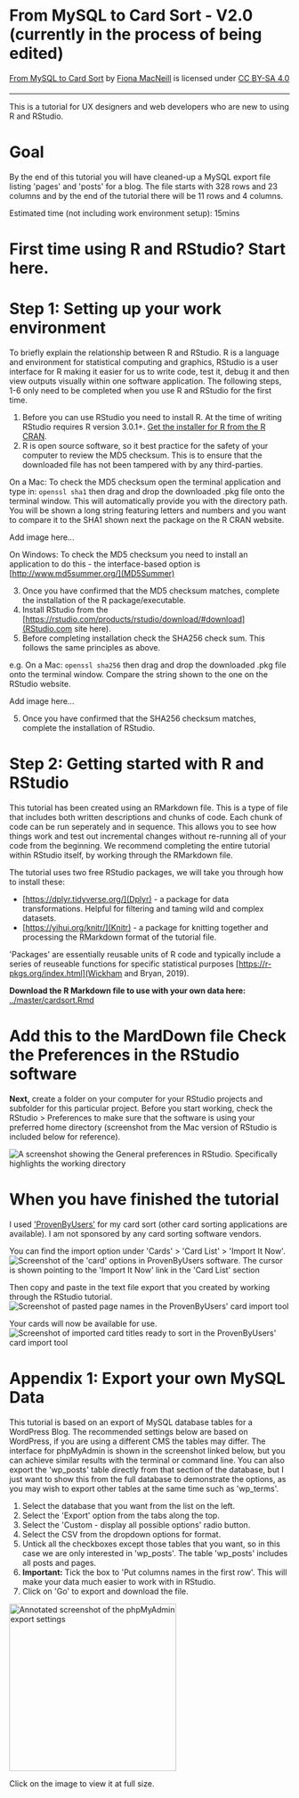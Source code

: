 <h1>From MySQL to Card Sort - V2.0 (currently in the process of being edited)</h1>

<p xmlns:dct="http://purl.org/dc/terms/" xmlns:cc="http://creativecommons.org/ns#" class="license-text"><a rel="cc:attributionURL" property="dct:title" href="https://github.com/FionaMacNeill/card_sort">From MySQL to Card Sort</a> by <a rel="cc:attributionURL dct:creator" property="cc:attributionName" href="https://github.com/FionaMacNeill">Fiona MacNeill</a> is licensed under <a rel="license" href="https://creativecommons.org/licenses/by-sa/4.0">CC BY-SA 4.0
<br>
<img style="height:5px!important;margin-left:3px;vertical-align:text-bottom;" src="https://mirrors.creativecommons.org/presskit/icons/cc.svg?ref=chooser-v1" /><img style="height:5px!important;margin-left:3px;vertical-align:text-bottom;" src="https://mirrors.creativecommons.org/presskit/icons/by.svg?ref=chooser-v1" /><img style="height:5px!important;margin-left:3px;vertical-align:text-bottom;" src="https://mirrors.creativecommons.org/presskit/icons/sa.svg?ref=chooser-v1" /></a></p>

<hr>

This is a tutorial for UX designers and web developers who are new to using R and RStudio.

<h1>Goal</h1>
By the end of this tutorial you will have cleaned-up a MySQL export file listing 'pages' and 'posts' for a blog. The file starts with 328 rows and 23 columns and by the end of the tutorial there will be 11 rows and 4 columns.

Estimated time (not including work environment setup): 15mins

<h1>First time using R and RStudio? Start here.</h1>
<h1>Step 1: Setting up your work environment</h1> 

To briefly explain the relationship between R and RStudio. R is a language and environment for statistical computing and graphics, RStudio is a user interface for R making it easier for us to write code, test it, debug it and then view outputs visually within one software application. The following steps, 1-6 only need to be completed when you use R and RStudio for the first time.

1. Before you can use RStudio you need to install R. At the time of writing RStudio requires R version 3.0.1+. <a href="https://cran.rstudio.com/" target="_blank">Get the installer for R from the R CRAN</a>.
2. R is open source software, so it best practice for the safety of your computer to review the MD5 checksum. This is to ensure that the downloaded file has not been tampered with by any third-parties. 

On a Mac:
To check the MD5 checksum open the terminal application and type in:
<code>openssl sha1</code> then drag and drop the downloaded .pkg file onto the terminal window. This will automatically provide you with the directory path.
You will be shown a long string featuring letters and numbers and you want to compare it to the SHA1 shown next the package on the R CRAN website.

Add image here...

On Windows:
To check the MD5 checksum you need to install an application to do this - the interface-based option is [http://www.md5summer.org/](MD5Summer)

3. Once you have confirmed that the MD5 checksum matches, complete the installation of the R package/executable.
4. Install RStudio from the [https://rstudio.com/products/rstudio/download/#download](RStudio.com site here).
4. Before completing installation check the SHA256 check sum. This follows the same principles as above.

e.g. On a Mac:
<code>openssl sha256</code>
then drag and drop the downloaded .pkg file onto the terminal window. Compare the string shown to the one on the RStudio website.

Add image here...

5. Once you have confirmed that the SHA256 checksum matches, complete the installation of RStudio.

<h1>Step 2: Getting started with R and RStudio</h1> 

This tutorial has been created using an RMarkdown file. This is a type of file that includes both written descriptions and chunks of code. Each chunk of code can be run seperately and in sequence. This allows you to see how things work and test out incremental changes without re-running all of your code from the beginning. We recommend completing the entire tutorial within RStudio itself, by working through the RMarkdown file.

The tutorial uses two free RStudio packages, we will take you through how to install these:
* [https://dplyr.tidyverse.org/](Dplyr) - a package for data transformations. Helpful for filtering and taming wild and complex datasets.
* [https://yihui.org/knitr/](Knitr) - a package for knitting together and processing the RMarkdown format of the tutorial file.

'Packages' are essentially reusable units of R code and typically include a series of reuseable functions for specific statistical purposes [https://r-pkgs.org/index.html](Wickham and Bryan, 2019).


**Download the R Markdown file to use with your own data here:** [../master/cardsort.Rmd](../master/cardsort.Rmd)


<h1>Add this to the MardDown file Check the Preferences in the RStudio software</h1>

**Next,** create a folder on your computer for your RStudio projects and subfolder for this particular project. Before you start working, check the RStudio > Preferences to make sure that the software is using your preferred home directory (screenshot from the Mac version of RStudio is included below for reference).

<img src="../master/rstudioprefs.png" alt="A screenshot showing the General preferences in RStudio. Specifically highlights the working directory" />

<h1>When you have finished the tutorial</h1>

I used ['ProvenByUsers'](https://www.provenbyusers.com/) for my card sort (other card sorting applications are available). I am not sponsored by any card sorting software vendors.

You can find the import option under 'Cards' > 'Card List' > 'Import It Now'.
<img src="../master/01cardImport.png" alt="Screenshot of the 'card' options in ProvenByUsers software. The cursor is shown pointing to the 'Import It Now' link in the 'Card List' section" />

Then copy and paste in the text file export that you created by working through the RStudio tutorial.
<img src="../master/02cardImport.png" alt="Screenshot of pasted page names in the ProvenByUsers' card import tool" />

Your cards will now be available for use.
<img src="../master/03cardImport.png" alt="Screenshot of imported card titles ready to sort in the ProvenByUsers' card import tool" />

<h1>Appendix 1: Export your own MySQL Data</h1>

This tutorial is based on an export of MySQL database tables for a WordPress Blog. The recommended settings below are based on WordPress, if you are using a different CMS the tables may differ. The interface for phpMyAdmin is shown in the screenshot linked below, but you can achieve similar results with the terminal or command line. You can also export the 'wp_posts' table directly from that section of the database, but I just want to show this from the full database to demonstrate the options, as you may wish to export other tables at the same time such as 'wp_terms'.

1. Select the database that you want from the list on the left.
2. Select the 'Export' option from the tabs along the top.
3. Select the 'Custom - display all possible options' radio button.
4. Select the CSV from the dropdown options for format.
5. Untick all the checkboxes except those tables that you want, so in this case we are only interested in 'wp_posts'. The table 'wp_posts' includes all posts and pages.
6. **Important:** Tick the box to 'Put columns names in the first row'. This will make your data much easier to work with in RStudio.
7. Click on 'Go' to export and download the file.

<a href="../master/mySQLexportSettings.png"><img src="../master/mySQLexportSettings.png" width="300px" alt="Annotated screenshot of the phpMyAdmin export settings"></a>
<caption>Click on the image to view it at full size.</caption>
 
